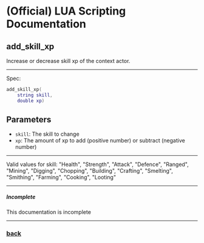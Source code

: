 
# (Official) LUA Scripting Documentation

## add_skill_xp

Increase or decrease skill xp of the context actor.

___

Spec:

```lua
add_skill_xp(
	string skill,
	double xp)
```

## Parameters

- `skill`: The skill to change
- `xp`: The amount of xp to add (positive number) or subtract (negative number)

___

Valid values for skill:
"Health", "Strength", "Attack", "Defence", "Ranged", "Mining", "Digging", "Chopping",
"Building", "Crafting", "Smelting", "Smithing", "Farming", "Cooking", "Looting"

___

##### Incomplete

This documentation is incomplete

___

### [back](../other)
